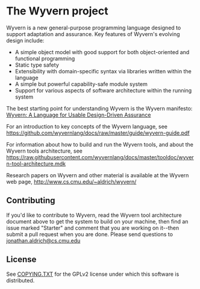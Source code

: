 The Wyvern project
==================
Wyvern is a new general-purpose programming language designed to support adaptation and assurance.  Key features of Wyvern's evolving design include:

* A simple object model with good support for both object-oriented and functional programming
* Static type safety
* Extensibility with domain-specific syntax via libraries written within the language
* A simple but powerful capability-safe module system
* Support for various aspects of software architecture within the running system

The best starting point for understanding Wyvern is the Wyvern manifesto: 
[Wyvern: A Language for Usable Design-Driven Assurance](https://github.com/wyvernlang/wyvern/wiki/Wyvern%3A-A-Language-for-Usable-Design-Driven-Assurance)

For an introduction to key concepts of the Wyvern language, see https://github.com/wyvernlang/docs/raw/master/guide/wyvern-guide.pdf

For information about how to build and run the Wyvern tools, and about the Wyvern tools architecture, see https://raw.githubusercontent.com/wyvernlang/docs/master/tooldoc/wyvern-tool-architecture.mdk


Research papers on Wyvern and other material is available at the Wyvern web page, http://www.cs.cmu.edu/~aldrich/wyvern/

Contributing
------------
If you'd like to contribute to Wyvern, read the Wyvern tool architecture document above to get the system to build on your machine, then find an issue marked "Starter" and comment that you are working on it--then submit a pull request when you are done.  Please send questions to jonathan.aldrich@cs.cmu.edu

License
---------------
See [COPYING.TXT](COPYING.TXT) for the GPLv2 license under which this software is distributed.
